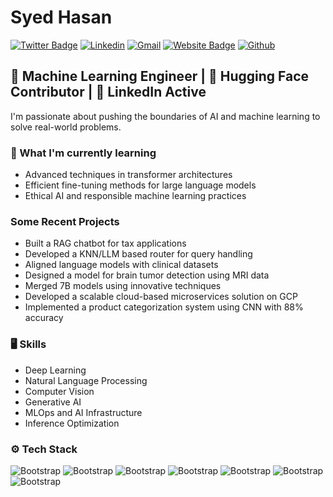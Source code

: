 # Syed Hasan


[![Twitter Badge](https://img.shields.io/badge/-Twitter-1da1f2?labelColor=1da1f2&logo=twitter&logoColor=white&link=https://twitter.com/https://x.com/hasansyed_AI)](https://twitter.com/https://x.com/hasansyed_AI)
[![Linkedin](https://img.shields.io/badge/-LinkedIn-blue?style=flat&logo=Linkedin&logoColor=white)](https://www.linkedin.com/in/https://www.linkedin.com/in/s-hasan-abbas//)
[![Gmail](https://img.shields.io/badge/-Gmail-c14438?style=flat&logo=Gmail&logoColor=white)](mailto:hasansyed8505@gmail.com)
[![Website Badge](https://img.shields.io/badge/-Website-c14438?style=flat&logo=Google-Chrome&logoColor=white&link=https://github.com/Hasan-Syed25)](https://github.com/Hasan-Syed25)
[![Github](https://img.shields.io/github/followers/Hasan-Syed25?label=Follow&style=social)](https://github.com/Hasan-Syed25)

## 🤖 Machine Learning Engineer | 🤗 Hugging Face Contributor | 🔗 LinkedIn Active

I'm passionate about pushing the boundaries of AI and machine learning to solve real-world problems.

### 🌱 What I'm currently learning
- Advanced techniques in transformer architectures
- Efficient fine-tuning methods for large language models
- Ethical AI and responsible machine learning practices

### Some Recent Projects
- Built a RAG chatbot for tax applications
- Developed a KNN/LLM based router for query handling
- Aligned language models with clinical datasets
- Designed a model for brain tumor detection using MRI data
- Merged 7B models using innovative techniques
- Developed a scalable cloud-based microservices solution on GCP
- Implemented a product categorization system using CNN with 88% accuracy



### 🖥 Skills

- Deep Learning
- Natural Language Processing
- Computer Vision
- Generative AI
- MLOps and AI Infrastructure
- Inference Optimization
### ⚙️ Tech Stack

![Bootstrap](https://img.shields.io/badge/-Python-05122A?style=flat-square&logo=Python&color=353535) ![Bootstrap](https://img.shields.io/badge/-Docker-05122A?style=flat-square&logo=Docker&color=353535) ![Bootstrap](https://img.shields.io/badge/-TensorFlow-05122A?style=flat-square&logo=TensorFlow&color=353535) ![Bootstrap](https://img.shields.io/badge/-PyTorch-05122A?style=flat-square&logo=PyTorch&color=353535) ![Bootstrap](https://img.shields.io/badge/-Scikit%20Learn-05122A?style=flat-square&logo=Scikit-Learn&color=353535) ![Bootstrap](https://img.shields.io/badge/-Pandas-05122A?style=flat-square&logo=Pandas&color=353535) ![Bootstrap](https://img.shields.io/badge/-Numpy-05122A?style=flat-square&logo=Numpy&color=353535)
